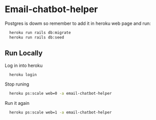
# Email-chatbot-helper

Postgres is dowm so remember to add it in heroku web page and run:
```bash
  heroku run rails db:migrate
  heroku run rails db:seed
```



## Run Locally

Log in into heroku

```bash
  heroku login
```

Stop runing

```bash
  heroku ps:scale web=0 -a email-chatbot-helper
```

Run it again

```bash
  heroku ps:scale web=1 -a email-chatbot-helper
```


